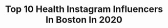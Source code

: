 ---
title: Top 10 Health Instagram Influencers In Boston In 2020
description: >-
  Find top health Instagram influencers in Boston in 2020. Most popular hashtags: #stayhome #health #boston #covid19.
platform: Instagram
profiles:
  - username: "seanecorn"
    fullname: >-
      Seane Corn
    location: "United States"
    followers: 104361
    engagement: 111
    commentsToLikes: 0.057275
    id: ck0vwvem1vscp0i19yhcuv1wm
    verified: false
    hashtags: "#onlineyogaworkshop, #earth, #selfapprovalsummit, #lookagainpodcast"
  - username: "dr.fridie"
    fullname: >-
      Tyrell | The Zen Dentist
    location: "United States"
    followers: 3469
    engagement: 1897
    commentsToLikes: 0.054550
    id: ck8svqb6kcbne0j78i13l9ags
    verified: false
    hashtags: "#dentists, #bostonma, #locstyles, #rooftopphotography"
  - username: "africarubiop"
    fullname: >-
      Africa Rubio Pastor
    location: "United States"
    followers: 8887
    engagement: 310
    commentsToLikes: 0.049682
    id: ck14jacm1jby30i194h487oqj
    verified: false
    hashtags: "#jlochallenge, #strongwomen, #norules, #hiphop"
  - username: "shanevictorino"
    fullname: >-
      FLYIN’ HAWAIIAN
    location: "United States"
    followers: 192234
    engagement: 160
    commentsToLikes: 0.028655
    id: ck5zo92ldq19p0i14f45f51k4
    verified: true
    hashtags: "#jackie42, #hemp, #wynn, #heyduderanch"
  - username: "twist_of_lemons"
    fullname: >-
      Katie Lemons, PA-C, MS
    location: "United States"
    followers: 120130
    engagement: 122
    commentsToLikes: 0.093828
    id: ck0vv1peen4yb0i19z4fstz4y
    verified: false
    hashtags: "#dailysiggis, #madewithlove, #eatbobos"
  - username: "boochiewallie"
    fullname: >-
      Lindsay Bucci
    location: "United States"
    followers: 2564
    engagement: 1182
    commentsToLikes: 0.080187
    id: ck5q38mc0jqr10i11583cknsf
    verified: false
    hashtags: "#thankful, #charliesangels, #tacotuesday, #happythanksgiving"
  - username: "ashley15c"
    fullname: >-
      Ashley Cunningham
    location: "United States"
    followers: 23192
    engagement: 413
    commentsToLikes: 0.046899
    id: ck5zo02w4phkj0i14ngq5281w
    verified: false
    hashtags: "#familytime, #daughter, #mentalhealth, #hockey"
  - username: "collieg"
    fullname: >-
      Colin Grafton
    location: "United States"
    followers: 5483
    engagement: 927
    commentsToLikes: 0.038600
    id: ck5hkjurbijy80i119fjmrrv5
    verified: false
    hashtags: "#mountains, #danke, #message, #nobahardadui"
  - username: "fifteenblades"
    fullname: >-
      Dr. Rola Rabah, DDS, MD
    location: "United States"
    followers: 83335
    engagement: 529
    commentsToLikes: 0.069755
    id: ck14hhzivaeim0i19jc9bmg4q
    verified: false
    hashtags: "#muslimgirl, #makeup, #springootd, #zakat"
  - username: "xpatrunner"
    fullname: >-
      E R I N
    location: "United States"
    followers: 32698
    engagement: 309
    commentsToLikes: 0.051767
    id: ck5ch7k7rq8uc0i11kfjhp26d
    verified: false
    hashtags: "#basel, #fenix6s, #chicago, #zermatt"
---